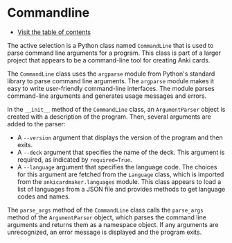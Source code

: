 # Commandline

- [Visit the table of contents](README.md)

The active selection is a Python class named `CommandLine` that is used to parse command line arguments for a program. This class is part of a larger project that appears to be a command-line tool for creating Anki cards.

The `CommandLine` class uses the `argparse` module from Python's standard library to parse command line arguments. The `argparse` module makes it easy to write user-friendly command-line interfaces. The module parses command-line arguments and generates usage messages and errors.

In the `__init__` method of the `CommandLine` class, an `ArgumentParser` object is created with a description of the program. Then, several arguments are added to the parser:

- A `--version` argument that displays the version of the program and then exits.
- A `--deck` argument that specifies the name of the deck. This argument is required, as indicated by `required=True`.
- A `--language` argument that specifies the language code. The choices for this argument are fetched from the `Language` class, which is imported from the `ankicardmaker.languages` module. This class appears to load a list of languages from a JSON file and provides methods to get language codes and names.

The `parse_args` method of the `CommandLine` class calls the `parse_args` method of the `ArgumentParser` object, which parses the command line arguments and returns them as a namespace object. If any arguments are unrecognized, an error message is displayed and the program exits.
